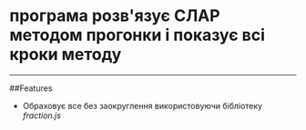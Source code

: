 # програма розв'язує СЛАР методом **прогонки** і показує всі кроки методу
***
##Features
* Обраховує все без заокруглення використовуючи бібліотеку *fraction.js*
